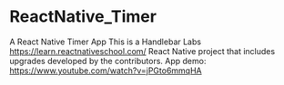 # ReactNative_Timer
A React Native Timer App
This is a Handlebar Labs https://learn.reactnativeschool.com/ React Native project that includes upgrades developed by the contributors.
App demo: https://www.youtube.com/watch?v=jPGto6mmqHA
